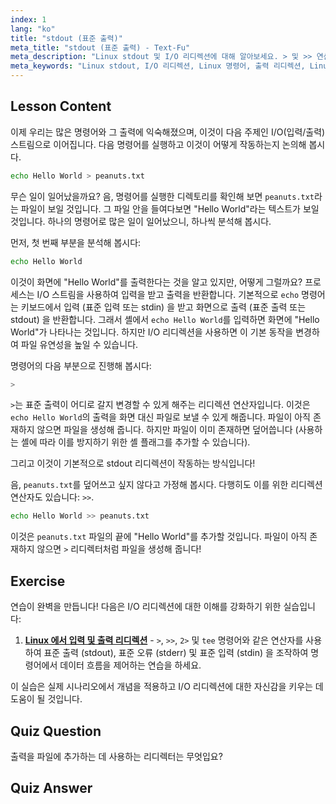 ```yaml
---
index: 1
lang: "ko"
title: "stdout (표준 출력)"
meta_title: "stdout (표준 출력) - Text-Fu"
meta_description: "Linux stdout 및 I/O 리디렉션에 대해 알아보세요. > 및 >> 연산자를 사용하여 명령어 출력을 파일로 리디렉션하는 방법을 이해하세요. 오늘 Linux 여정을 시작하세요!"
meta_keywords: "Linux stdout, I/O 리디렉션, Linux 명령어, 출력 리디렉션, Linux 튜토리얼, 초보자 Linux, Linux 가이드, 셸 스크립팅"
---
```


## Lesson Content

이제 우리는 많은 명령어와 그 출력에 익숙해졌으며, 이것이 다음 주제인 I/O(입력/출력) 스트림으로 이어집니다. 다음 명령어를 실행하고 이것이 어떻게 작동하는지 논의해 봅시다.

```bash
echo Hello World > peanuts.txt
```

무슨 일이 일어났을까요? 음, 명령어를 실행한 디렉토리를 확인해 보면 `peanuts.txt`라는 파일이 보일 것입니다. 그 파일 안을 들여다보면 "Hello World"라는 텍스트가 보일 것입니다. 하나의 명령어로 많은 일이 일어났으니, 하나씩 분석해 봅시다.

먼저, 첫 번째 부분을 분석해 봅시다:

```bash
echo Hello World
```

이것이 화면에 "Hello World"를 출력한다는 것을 알고 있지만, 어떻게 그럴까요? 프로세스는 I/O 스트림을 사용하여 입력을 받고 출력을 반환합니다. 기본적으로 `echo` 명령어는 키보드에서 입력 (표준 입력 또는 stdin) 을 받고 화면으로 출력 (표준 출력 또는 stdout) 을 반환합니다. 그래서 셸에서 `echo Hello World`를 입력하면 화면에 "Hello World"가 나타나는 것입니다. 하지만 I/O 리디렉션을 사용하면 이 기본 동작을 변경하여 파일 유연성을 높일 수 있습니다.

명령어의 다음 부분으로 진행해 봅시다:

```bash
>
```

`>`는 표준 출력이 어디로 갈지 변경할 수 있게 해주는 리디렉션 연산자입니다. 이것은 `echo Hello World`의 출력을 화면 대신 파일로 보낼 수 있게 해줍니다. 파일이 아직 존재하지 않으면 파일을 생성해 줍니다. 하지만 파일이 이미 존재하면 덮어씁니다 (사용하는 셸에 따라 이를 방지하기 위한 셸 플래그를 추가할 수 있습니다).

그리고 이것이 기본적으로 stdout 리디렉션이 작동하는 방식입니다!

음, `peanuts.txt`를 덮어쓰고 싶지 않다고 가정해 봅시다. 다행히도 이를 위한 리디렉션 연산자도 있습니다: `>>`.

```bash
echo Hello World >> peanuts.txt
```

이것은 `peanuts.txt` 파일의 끝에 "Hello World"를 추가할 것입니다. 파일이 아직 존재하지 않으면 `>` 리디렉터처럼 파일을 생성해 줍니다!

## Exercise

연습이 완벽을 만듭니다! 다음은 I/O 리디렉션에 대한 이해를 강화하기 위한 실습입니다:

1. **[Linux 에서 입력 및 출력 리디렉션](https://labex.io/ko/labs/comptia-redirecting-input-and-output-in-linux-590840)** - `>`, `>>`, `2>` 및 `tee` 명령어와 같은 연산자를 사용하여 표준 출력 (stdout), 표준 오류 (stderr) 및 표준 입력 (stdin) 을 조작하여 명령어에서 데이터 흐름을 제어하는 ​​연습을 하세요.

이 실습은 실제 시나리오에서 개념을 적용하고 I/O 리디렉션에 대한 자신감을 키우는 데 도움이 될 것입니다.

## Quiz Question

출력을 파일에 추가하는 데 사용하는 리디렉터는 무엇입요?

## Quiz Answer

> >